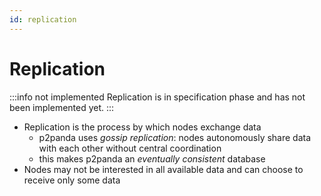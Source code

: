 ```yaml
---
id: replication
---
```


# Replication

:::info not implemented
Replication is in specification phase and has not been implemented yet.
:::

- Replication is the process by which nodes exchange data
    - p2panda uses _gossip replication_: nodes autonomously share data with each other without central coordination
    - this makes p2panda an _eventually consistent_ database
- Nodes may not be interested in all available data and can choose to receive only some data
